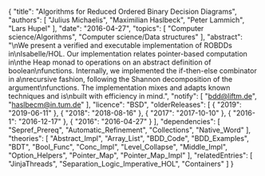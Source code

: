 {
    "title": "Algorithms for Reduced Ordered Binary Decision Diagrams",
    "authors": [
        "Julius Michaelis",
        "Maximilian Haslbeck",
        "Peter Lammich",
        "Lars Hupel"
    ],
    "date": "2016-04-27",
    "topics": [
        "Computer science/Algorithms",
        "Computer science/Data structures"
    ],
    "abstract": "\nWe present a verified and executable implementation of ROBDDs in\nIsabelle/HOL. Our implementation relates pointer-based computation in\nthe Heap monad to operations on an abstract definition of boolean\nfunctions. Internally, we implemented the if-then-else combinator in a\nrecursive fashion, following the Shannon decomposition of the argument\nfunctions. The implementation mixes and adapts known techniques and is\nbuilt with efficiency in mind.",
    "notify": [
        "bdd@liftm.de",
        "haslbecm@in.tum.de"
    ],
    "licence": "BSD",
    "olderReleases": [
        {
            "2019": "2019-06-11"
        },
        {
            "2018": "2018-08-16"
        },
        {
            "2017": "2017-10-10"
        },
        {
            "2016-1": "2016-12-17"
        },
        {
            "2016": "2016-04-27"
        }
    ],
    "dependencies": [
        "Sepref_Prereq",
        "Automatic_Refinement",
        "Collections",
        "Native_Word"
    ],
    "theories": [
        "Abstract_Impl",
        "Array_List",
        "BDD_Code",
        "BDD_Examples",
        "BDT",
        "Bool_Func",
        "Conc_Impl",
        "Level_Collapse",
        "Middle_Impl",
        "Option_Helpers",
        "Pointer_Map",
        "Pointer_Map_Impl"
    ],
    "relatedEntries": [
        "JinjaThreads",
        "Separation_Logic_Imperative_HOL",
        "Containers"
    ]
}